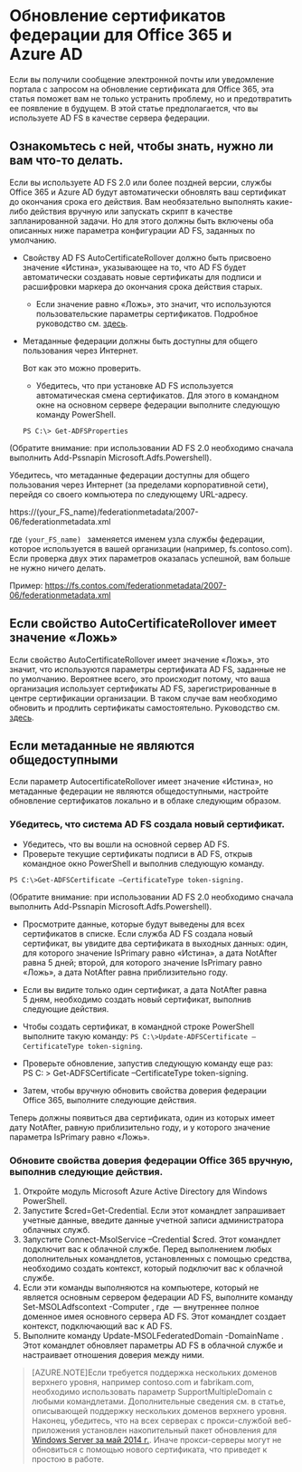 <properties 
	pageTitle="Руководство по обновлению сертификатов для пользователей Office 365 и Azure AD." 
	description="В этой статье рассматриваются способы устранения проблем с сообщениями электронной почты, уведомляющими пользователей Office 365 о необходимости обновления сертификата." 
	services="active-directory" 
	documentationCenter="" 
	authors="billmath" 
	manager="swadhwa" 
	editor="curtand"/>

<tags 
	ms.service="active-directory" 
	ms.workload="identity" 
	ms.tgt_pltfrm="na" 
	ms.devlang="na" 
	ms.topic="article" 
	ms.date="07/10/2015" 
	ms.author="billmath"/>


# Обновление сертификатов федерации для Office 365 и Azure AD

Если вы получили сообщение электронной почты или уведомление портала с запросом на обновление сертификата для Office 365, эта статья поможет вам не только устранить проблему, но и предотвратить ее появление в будущем. В этой статье предполагается, что вы используете AD FS в качестве сервера федерации.

## Ознакомьтесь с ней, чтобы знать, нужно ли вам что-то делать.

Если вы используете AD FS 2.0 или более поздней версии, службы Office 365 и Azure AD будут автоматически обновлять ваш сертификат до окончания срока его действия. Вам необязательно выполнять какие-либо действия вручную или запускать скрипт в качестве запланированной задачи. Но для этого должны быть включены оба описанных ниже параметра конфигурации AD FS, заданных по умолчанию.

- Свойству AD FS AutoCertificateRollover должно быть присвоено значение «Истина», указывающее на то, что AD FS будет автоматически создавать новые сертификаты для подписи и расшифровки маркера до окончания срока действия старых.
	- Если значение равно «Ложь», это значит, что используются пользовательские параметры сертификатов. Подробное руководство см. [здесь](https://msdn.microsoft.com/library/azure/JJ933264.aspx#BKMK_NotADFSCert).
- Метаданные федерации должны быть доступны для общего пользования через Интернет.
	
	Вот как это можно проверить.

	- Убедитесь, что при установке AD FS используется автоматическая смена сертификатов. Для этого в командном окне на основном сервере федерации выполните следующую команду PowerShell.

	`PS C:\> Get-ADFSProperties`

(Обратите внимание: при использовании AD FS 2.0 необходимо сначала выполнить Add-Pssnapin Microsoft.Adfs.Powershell).

Убедитесь, что метаданные федерации доступны для общего пользования через Интернет (за пределами корпоративной сети), перейдя со своего компьютера по следующему URL-адресу.


https://(your_FS_name)/federationmetadata/2007-06/federationmetadata.xml

где `(your_FS_name) ` заменяется именем узла службы федерации, которое используется в вашей организации (например, fs.contoso.com). Если проверка двух этих параметров оказалась успешной, вам больше не нужно ничего делать.

Пример: https://fs.contos.com/federationmetadata/2007-06/federationmetadata.xml

## Если свойство AutoCertificateRollover имеет значение «Ложь»

Если свойство AutoCertificateRollover имеет значение «Ложь», это значит, что используются параметры сертификата AD FS, заданные не по умолчанию. Вероятнее всего, это происходит потому, что ваша организация использует сертификаты AD FS, зарегистрированные в центре сертификации организации. В таком случае вам необходимо обновить и продлить сертификаты самостоятельно. Руководство см. [здесь](https://msdn.microsoft.com/library/azure/JJ933264.aspx#BKMK_NotADFSCert).

## Если метаданные не являются общедоступными
Если параметр AutocertificateRollover имеет значение «Истина», но метаданные федерации не являются общедоступными, настройте обновление сертификатов локально и в облаке следующим образом.

### Убедитесь, что система AD FS создала новый сертификат. 

- Убедитесь, что вы вошли на основной сервер AD FS.
- Проверьте текущие сертификаты подписи в AD FS, открыв командное окно PowerShell и выполнив следующую команду. 

`PS C:\>Get-ADFSCertificate –CertificateType token-signing.`

(Обратите внимание: при использовании AD FS 2.0 необходимо сначала выполнить Add-Pssnapin Microsoft.Adfs.Powershell).


- Просмотрите данные, которые будут выведены для всех сертификатов в списке. Если служба AD FS создала новый сертификат, вы увидите два сертификата в выходных данных: один, для которого значение IsPrimary равно «Истина», а дата NotAfter равна 5 дней; второй, для которого значение IsPrimary равно «Ложь», а дата NotAfter равна приблизительно году.
	
- Если вы видите только один сертификат, а дата NotAfter равна 5 дням, необходимо создать новый сертификат, выполнив следующие действия.

- Чтобы создать сертификат, в командной строке PowerShell выполните такую команду: `PS C:\>Update-ADFSCertificate –CertificateType token-signing`.

- Проверьте обновление, запустив следующую команду еще раз: PS C: > Get-ADFSCertificate –CertificateType token-signing.
- Затем, чтобы вручную обновить свойства доверия федерации Office 365, выполните следующие действия.

Теперь должны появиться два сертификата, один из которых имеет дату NotAfter, равную приблизительно году, и у которого значение параметра IsPrimary равно «Ложь».


### Обновите свойства доверия федерации Office 365 вручную, выполнив следующие действия.

1.	Откройте модуль Microsoft Azure Active Directory для Windows PowerShell.
2.	Запустите $cred=Get-Credential. Если этот командлет запрашивает учетные данные, введите данные учетной записи администратора облачных служб.
3.	Запустите Connect-MsolService –Credential $cred. Этот командлет подключит вас к облачной службе. Перед выполнением любых дополнительных командлетов, установленных с помощью средства, необходимо создать контекст, который подключит вас к облачной службе.
4.	Если эти команды выполняются на компьютере, который не является основным сервером федерации AD FS, выполните команду Set-MSOLAdfscontext -Computer <AD FS primary server>, где <AD FS primary server> — внутреннее полное доменное имея основного сервера AD FS. Этот командлет создает контекст, подключающий вас к AD FS. 
5.	Выполните команду Update-MSOLFederatedDomain -DomainName <domain>. Этот командлет обновляет параметры AD FS в облачной службе и настраивает отношения доверия между ними.

>[AZURE.NOTE]Если требуется поддержка нескольких доменов верхнего уровня, например contoso.com и fabrikam.com, необходимо использовать параметр SupportMultipleDomain с любыми командлетами. Дополнительные сведения см. в статье, описывающей поддержку нескольких доменов верхнего уровня. Наконец, убедитесь, что на всех серверах с прокси-службой веб-приложения установлен накопительный пакет обновления для [Windows Server за май 2014 г.](http://support.microsoft.com/kb/2955164). Иначе прокси-серверы могут не обновиться с помощью нового сертификата, что приведет к простою в работе.

<!---HONumber=July15_HO5-->